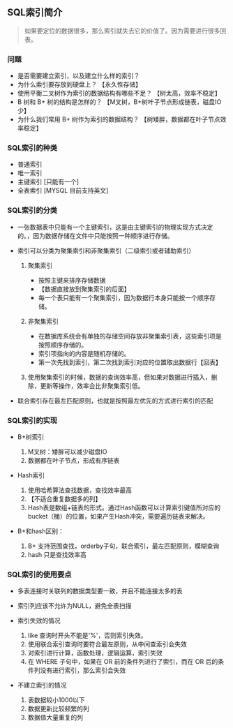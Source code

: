 ## SQL索引简介 ##
> 如果要定位的数据很多，那么索引就失去它的价值了。因为需要进行很多回表。

### 问题 ###
- 是否需要建立索引，以及建立什么样的索引？
- 为什么索引要存放到硬盘上？                    【永久性存储】
- 使用平衡二叉树作为索引的数据结构有哪些不足？    【树太高，效率不稳定】
- B 树和 B+ 树的结构是怎样的？                  【M叉树，B+树叶子节点形成链表，磁盘IO少】
- 为什么我们常用 B+ 树作为索引的数据结构？       【树矮胖，数据都在叶子节点效率稳定】

### SQL索引的种类 ###
- 普通索引
- 唯一索引
- 主键索引 [只能有一个]
- 全表索引 [MYSQL 目前支持英文]

### SQL索引的分类 ###
- 一张数据表中只能有一个主键索引，这是由主键索引的物理实现方式决定的。，因为数据存储在文件中只能按照一种顺序进行存储。
- 索引可以分类为聚集索引和非聚集索引（二级索引或者辅助索引） 
    1. 聚集索引
        - 按照主键来排序存储数据
        - 【数据直接放到聚集索引的后面】
        - 每一个表只能有一个聚集索引，因为数据行本身只能按一个顺序存储。

    2. 非聚集索引
        - 在数据库系统会有单独的存储空间存放非聚集索引表，这些索引项是按照顺序存储的。
        - 索引项指向的内容是随机存储的。
        - 第一次先找到索引，第二次找到索引对应的位置取出数据行【回表】

    3. 使用聚集索引的时候，数据的查询效率高，但如果对数据进行插入，删除，更新等操作，效率会比非聚集索引低。

- 联合索引存在最左匹配原则，也就是按照最左优先的方式进行索引的匹配

### SQL索引的实现 ###
- B+树索引
    1. M叉树：矮胖可以减少磁盘IO
    2. 数据都在叶子节点，形成有序链表
    
- Hash索引
    1. 使用哈希算法查找数据，查找效率最高
    2. 【不适合重复数据多的列】
    3. Hash表是数组+链表的形式。通过Hash函数可以计算索引键值所对应的bucket（桶）的位置，如果产生Hash冲突，需要遍历链表来解决。

- B+和hash区别：
    1. B+ 支持范围查找，orderby子句，联合索引，最左匹配原则，模糊查询
    2. hash 只是查找效率高

### SQL索引的使用要点 ###
- 多表连接时关联列的数据类型要一致，并且不能连接太多的表
- 索引列应该不允许为NULL，避免全表扫描

- 索引失效的情况
    1. like 查询时开头不能是'%'，否则索引失效。
    2. 使用联合索引查询时要符合最左原则，从中间查索引会失效
    3. 对索引进行计算，函数处理，逻辑运算，索引失效
    4. 在 WHERE 子句中，如果在 OR 前的条件列进行了索引，而在 OR 后的条件列没有进行索引，那么索引会失效

- 不建立索引的情况
    1. 表数据较小1000以下
    2. 数据更新比较频繁的列
    3. 数据值大量重复的列






